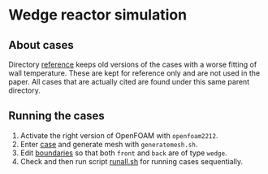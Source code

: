 # Wedge reactor simulation

## About cases

Directory [reference](reference/) keeps old versions of the cases with a worse fitting of wall temperature. These are kept for reference only and are not used in the paper. All cases that are actually cited are found under this same parent directory.

## Running the cases

1. Activate the right version of OpenFOAM with `openfoam2212`.
1. Enter [case](case/) and generate mesh with `generatemesh.sh`.
1. Edit [boundaries](case/constant/polyMesh/boundary) so that both `front` and `back` are of type `wedge`.
1. Check and then run script [runall.sh](runall.sh) for running cases sequentially.
